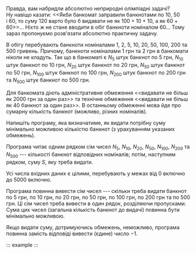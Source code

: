 Правда, вам набридли абсолютно неприродні олімпіадні задачі? Ну навіщо
казати: \<\<Якби банкомат заправили банкнотами по 10, 50 і 60, то суму
120 варто було б видавати не як $100+10+10$, а як $60+60$\>\>... Ніхто ж
не стане вводити в обіг банкноти номіналом 60... Тому зараз пропонуємо
розв'язати абсолютно практичну задачу.

В обігу перебувають банкноти номіналами 1, 2, 5, 10, 20, 50, 100, 200 та
500 гривень. Причому, банкноти номіналами 1 грн та 2 грн в банкомати
ніколи не кладуть. Так що в банкоматі є $N_5$ штук банкнот по 5 грн,
$N_{10}$ штук банкнот по 10 грн, $N_{20}$ штук банкнот по 20 грн,
$N_{50}$ штук банкнот по 50 грн, $N_{100}$ штук банкнот по 100 грн,
$N_{200}$ штук банкнот по 200 грн та $N_{500}$ штук банкнот по 500 грн.

Для банкомата діють адміністративне обмеження \<\<видавати не більш як
2000 грн за один раз\>\> та технічне обмеження \<\<видавати не більш як
40 банкнот за один раз\>\>. В останньому обмеженні мова йде про сумарну
кількість банкнот (можливо, різних номіналів).

Напишіть програму, яка визначатиме, як видати потрібну суму мінімально
можливою кількістю банкнот (з урахуванням указаних обмежень).

Програма читає одним рядком сім чисел $N_5$, $N_{10}$, $N_{20}$,
$N_{50}$, $N_{100}$, $N_{200}$ та $N_{500}$ --- кількості банкнот
відповідних номіналів; потім, наступним рядком, суму $S$, яку треба
видати.

Усі ч*и*сла вхідних даних є цілими, перебувають у межах від 0 включно до
5000 включно.

Програма повинна вивести сім чисел --- скільки треба видати банкнот по 5
грн, по 10 грн, по 20 грн, по 50 грн, по 100 грн, по 200 грн та по 500
грн. Ці сім чисел треба вивести в один рядок, розділяючи пропусками.
Сума цих чисел (загальна кількість банкнот до видачі) повинна бути
мінімально можливою.

Якщо видати суму, дотримуючись обмежень, неможливо, програма повинна
замість відповіді вивести (єдине) число $-1$.

::: example
:::
